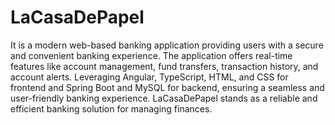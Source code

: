 # LaCasaDePapel
It is a modern web-based banking application providing users with a secure and convenient banking experience. The application offers real-time features like account management, fund transfers, transaction history, and account alerts. Leveraging Angular, TypeScript, HTML, and CSS for frontend and Spring Boot and MySQL for backend, ensuring a seamless and user-friendly banking experience. LaCasaDePapel stands as a reliable and efficient banking solution for managing finances.



